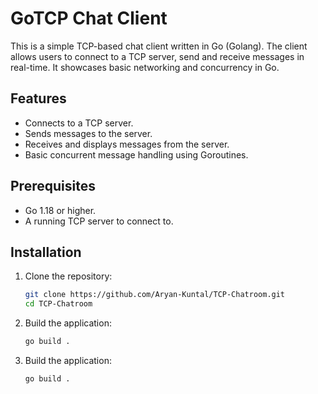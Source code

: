 # GoTCP Chat Client

This is a simple TCP-based chat client written in Go (Golang). The client allows users to connect to a TCP server, send and receive messages in real-time. It showcases basic networking and concurrency in Go.

## Features
- Connects to a TCP server.
- Sends messages to the server.
- Receives and displays messages from the server.
- Basic concurrent message handling using Goroutines.

## Prerequisites
- Go 1.18 or higher.
- A running TCP server to connect to.

## Installation

1. Clone the repository:
   ```bash
   git clone https://github.com/Aryan-Kuntal/TCP-Chatroom.git
   cd TCP-Chatroom

2. Build the application:
   ```bash
   go build .

3. Build the application:
   ```bash
   go build .



